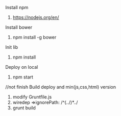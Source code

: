 Install npm
1. https://nodejs.org/en/

Install bower
1. npm install -g bower

Init lib
1. npm install


Deploy on local
1. npm start

//not finish
Build deploy and min(js,css,html) version 
1. modify Gruntfile.js
2. wiredep =>ignorePath: /^(\.\.\/)*\.\./
3. grunt build